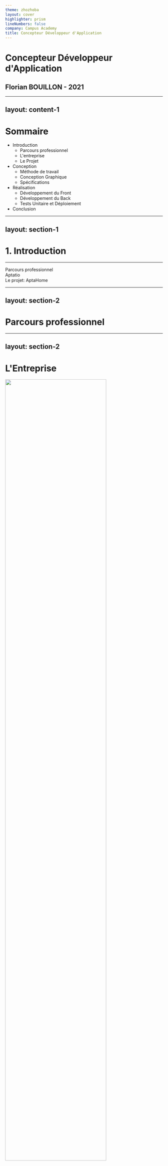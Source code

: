 ```yaml
---
theme: zhozhoba
layout: cover
highlighter: prism
lineNumbers: false
company: Campus Academy
title: Concepteur Développeur d'Application
---
```


# Concepteur Développeur d'Application
## Florian BOUILLON - 2021

<!--
TODO: trouver une bonne intro
-->

---
layout: content-1
---

# Sommaire

- Introduction
	- Parcours professionnel
	- L'entreprise
	- Le Projet
- Conception
	- Méthode de travail
	- Conception Graphique
	- Spécifications
- Réalisation
	- Développement du Front
	- Développement du Back
	- Tests Unitaire et Déploiement
- Conclusion


---
layout: section-1
---

# 1. Introduction

___

Parcours professionnel  
Aptatio  
Le projet: AptaHome

<!--
commencer par l'intro
-->

---
layout: section-2
---

# Parcours professionnel

<!--
- Passionnée d'informatique depuis longtemps
- vacances d'été j'ai adoré
- Études SEN => SN
- rejoinds l'IMIE -> Campus Academy
- Aptatio en stage puis alternance
- au cours des dernières - projets Typescript/languages web, c++ Arduino, app mobile Kotlin
-->

---
layout: section-2
---

# L'Entreprise

<div class="flex justify-center flex-grow-0 py-8">
<img src="https://www.aptatio.com/wp-content/uploads/2019/06/LOGO_APTATIO_I.png" style="width: 80%; " />
</div>

<div class="flex justify-center flex-grow-0">
<img src="https://www.aptatio.com/wp-content/uploads/2015/06/00-connecth-inh-.jpg" style="width: 50%; " />
</div>

<!--
- Aptatio
- entreprise Experte dans le domaine du design produit, prototypage, développement logiciel
- 8 ans d'exp
- domaines electronique et logiciel
- accomapgnement client, prototypage => industrialisation passant logiciel/electronique.
-->

---
layout: image
image: '../logo-aptahome.png'
---

# Le Projet

<div v-after class="text-4xl">

L'aptaHome

</div>

<div v-click class="py-8 text-4xl">

Contexte

</div>

<div v-click class="text-4xl">

Objectifs et Enjeux

</div>


<div v-click class="py-8 text-4xl">

Contraintes

</div>

<!--
Projet AptaHome

Contexte

- débuté début 2020
- automatisation des documents pro
- reduction temps création documents

Objectifs

- centralisation documents entreprise
- template de document


Contraintes
- fonctionnel
	- Simplicité d'utilisation
	- Liaison avec Dolibarr
- Qualité
	- facilité d'utilisation
	- // cotés soft
	- maintenable
- Technique
	- Language simple
	- Conteneur

- Délais
	- Premier proto 2018
	- début 2021
	- fin mi-2021
-->

---
layout: section-1
---

# 2. Conception

______

Méthode de travail  
Spécifications Fonctionnel et Technique  
Conception Graphique

<!--
- intro conception AptaHome
-->

---
layout: section-2
---

# Méthode de travail

<v-click>
	<div class="flex justify-center flex-grow-0 py-8">
		<img src="/method.png" />
	</div>
</v-click>

<!--
- Méthode Agile
	- rdv hebdomadaire
    - test des elements du système

*click*

- Kanban
	- todo automatique
    - in prgs taches active
    - done faite
    
- Code stocké sur Github
-->

---
layout: image
image: ../uml-use.png
name: spécification fonctionnelle
---

<div class="text-6xl">
Spécifications
</div>

<div class="py-4 text-3xl">
Spécification&nbsp;Fonctionnelle
</div>

<!--
Fonctionnelle

- Authentification: Sécurité
- Édition de documents: Édition simple de documents

- Filtrage: recherche de documents
- Export: Export de documents/vues
-->

---
layout: image
image: ../archi-app.png
name: spécification Technique
---

<div class="text-6xl">
Spécifications
</div>

<div class="py-4 text-3xl">
Spécification Technique
</div>

<!--
Technique

- Architecture Applicattif
	- partie client web
    	- vues utilisateur
    - partie serveur
        - auth, models, controllers, REST API

Technologies utilisés
- NextJS
	- MVC
    - Typescript
    - Front: React
    - API REST
    - MariaDB
- caprover
	- PaaS (Platform as a Service)
-->

---
layout: image
image: ../uml-seq.png
name: spécification Technique 2
---

<div class="text-6xl">
Spécifications
</div>

<div class="py-4 text-3xl">
Spécification Technique
</div>

<!--
Exemple de séquences faite pour la connexion

- montrer ce que NextJS dirige
- Montrer ce que Sequelize Dirige

- Montrer la sécurité
-->

---
layout: image
image: ../front.PNG
name: Conception Graphique
---

<div class="text-6xl">
Conception Graphique
</div>

<!--
- Maquettage sur Figma

- Prototypage Graphique
-->

---
layout: section-1
---

# 3. Réalisation

______

Développement du Front  
Développement du Back  
Tests Unitaire et Déploiement
---
layout: section-2
name: Développement du Front
---

<div class="text-5xl">
	Développement du Front
</div>

```ts {1-5|7-19|all}
interface Props {
	offers: Array<OfferModel>
	contacts: Array<ContactModel>
	tiers: Array<TierModel>
}

interface Filters {
	year?: string
	month?: string
	status?: string
	tier?: string
	name?: string
}

interface States extends Filters {
	sort: string
	filteredOffers?: Array<OfferModel>
	offset: number
}
```

<!--
TODO: Before this swho file structure
-->

---
layout: section-2
name: Développement du Front 2
---

<div class="text-5xl">
	Développement du Front
</div>

```ts {all|9-12}
export default class OffersRoute extends React.Component<Props, States> {

	public render = () => (
		<Row direction="column">
			<Col>
				...
			</Col>
			<Col>
				<Button
					disabled={this.state.offset === 0}
					onClick={() => this.setState({offset: this.state.offset - 1})}
				>Page précédente</Button>
			</Col>
		</Row>
	)

}
```

---
layout: section-2
name: Développement du Back - Controllers
---

<div class="text-5xl">
Développement du Back
</div>

<div class="py-4 text-3xl">
Controller
</div>

```ts {all|1-2,12|3|4-10|all}
export const getServerSideProps: GetServerSideProps<Props> = router
	.from<Prop>('serverSideProps')
	.get(async (ctx) => {
		const offers = await Offer.findAll()
		...
		return {
			props: {
				offers: offers
			}
		}
	})
.build()

```

<!--
Moins être un gogole loool
-->

---
layout: section-2
name: Développement du Back - DB 1
---

<div class="text-5xl">
Développement du Back
</div>

<div class="py-4 text-3xl">
Modèles de donnée
</div>

```ts {1-6|7|8-14|15-16|all}
export interface BonModel {
  id: number
  customId?: string
  designations?: Array<string>
  Offer?: OfferModel
}
class Bon extends Model<Omit<BonModel, 'Users'>> implements BonModel {}
Bon.init({
  customId: DataTypes.STRING,
  designations: jsonField('designations'),
}, {
  sequelize,
  tableName: 'bon'
})
Offer.hasOne(Bon)
Bon.belongsTo(Offer)
export default Bon
```

<!--
- interface déclaration de colunnes de la table
	- noter que Offer est une jointure avec la table des offres
- class création du lien entre Sequelize et notre déclaration
- initialiser la table in db
- jointures faites ici

```sql
CREATE TABLE `bon` (
  `id` int PRIMARY KEY AUTO_INCREMENT,
  `customId` varchar(255),
  `designations` text,
  `offer_id` int
);

CREATE TABLE `offer` (
  `id` int PRIMARY KEY AUTO_INCREMENT
);

ALTER TABLE `users` ADD FOREIGN KEY (`offer_id`) REFERENCES `offer` (`id`);
```
-->

---
layout: section-2
name: Développement du Back - DB 2
---

<div class="text-5xl">
Développement du Back
</div>

<div class="py-4 text-3xl">
Modèles de donnée
</div>

<v-click-hide>

```sql
CREATE TABLE `bon` (
  `id` int PRIMARY KEY AUTO_INCREMENT,
  `customId` varchar(255),
  `designations` text,
  PRIMARY KEY (`id`)
);

ALTER TABLE `bon` ADD FOREIGN KEY (`offer_id`) REFERENCES `offer` (`id`);
```
              
</v-click-hide>

<v-click>
  
```ts
await Bon.findById(21)
```

```sql
SELECT * FROM bon INNER JOIN offer.id = bon.offer_id WHERE bon.id = 21;
```

</v-click>

<!--
```sql
SELECT * FROM bon INNER JOIN offer.id = bon.offer_id
```
-->

---
layout: image
image: ../api-folders.PNG
name: Développement du Back - API 1
---

<div class="text-5xl">
Développement du Back
</div>

<div class="py-4 text-3xl">
API - Global
</div>

<v-click>

```ts {all|1,16|2,5|3,14|6-14|1-4}
export default router.from('api')
	.get(async (req, res) => {
		res.status(200).json(await Bon.findAll())
	})
	.post(async (req, res) => {
		const bon = Bon.build(
			req.body,
			{ include: [Offer] }
		)
		if (req.query.from) {
			bon.OfferId = parseInt(req.query.from, 10)
		}
		await bon.save()
		res.status(200).json({ id: bon.id, ok: true })
	})
	.build()
```

</v-click>

<!--
- Maquettage sur Figma

- Prototypage Graphique

- Popup customisable
-->

---
layout: image
image: ../api-folders.PNG
name: Développement du Back - API - Middleware
---

<div class="text-5xl">
Développement du Back
</div>

<div class="py-4 text-3xl">
API - Middleware
</div>

```ts {all|3|5-15|all}
const router = new Router<{token: string}>().use(
	(req) => {
		req.token = new Session(req).getSession()?.token

		if (
			!req.token &&
			!req.url?.startsWith('/login') &&
			!req.url?.startsWith('/_')
		) {
			return {
				redirect: {
					statusCode: 301,
					destination: `/login?redirect=${req.url}`
				}
			}
		}
	}
)
```

<!--
- Maquettage sur Figma

- Prototypage Graphique

- Popup customisable
-->

---
layout: end
---

# Merci
## de votre attention !
